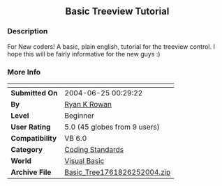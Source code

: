 ﻿<div align="center">

## Basic Treeview Tutorial


</div>

### Description

For New coders! A basic, plain english, tutorial for the treeview control. I hope this will be fairly informative for the new guys :)
 
### More Info
 


<span>             |<span>
---                |---
**Submitted On**   |2004-06-25 00:29:22
**By**             |[Ryan K Rowan](https://github.com/Planet-Source-Code/PSCIndex/blob/master/ByAuthor/ryan-k-rowan.md)
**Level**          |Beginner
**User Rating**    |5.0 (45 globes from 9 users)
**Compatibility**  |VB 6\.0
**Category**       |[Coding Standards](https://github.com/Planet-Source-Code/PSCIndex/blob/master/ByCategory/coding-standards__1-43.md)
**World**          |[Visual Basic](https://github.com/Planet-Source-Code/PSCIndex/blob/master/ByWorld/visual-basic.md)
**Archive File**   |[Basic\_Tree1761826252004\.zip](https://github.com/Planet-Source-Code/ryan-k-rowan-basic-treeview-tutorial__1-54581/archive/master.zip)








